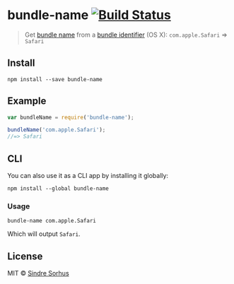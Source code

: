 # bundle-name [![Build Status](https://travis-ci.org/sindresorhus/bundle-name.png?branch=master)](http://travis-ci.org/sindresorhus/bundle-name)

> Get [bundle name](https://developer.apple.com/library/Mac/documentation/General/Reference/InfoPlistKeyReference/Articles/CoreFoundationKeys.html#//apple_ref/doc/uid/TP40009249-109585) from a [bundle identifier](https://developer.apple.com/library/Mac/documentation/General/Reference/InfoPlistKeyReference/Articles/CoreFoundationKeys.html#//apple_ref/doc/uid/20001431-102070) (OS X): `com.apple.Safari` => `Safari`


## Install

```
npm install --save bundle-name
```


## Example

```js
var bundleName = require('bundle-name');

bundleName('com.apple.Safari');
//=> Safari
```


## CLI

You can also use it as a CLI app by installing it globally:

```
npm install --global bundle-name
```

### Usage

```
bundle-name com.apple.Safari
```

Which will output `Safari`.


## License

MIT © [Sindre Sorhus](http://sindresorhus.com)

